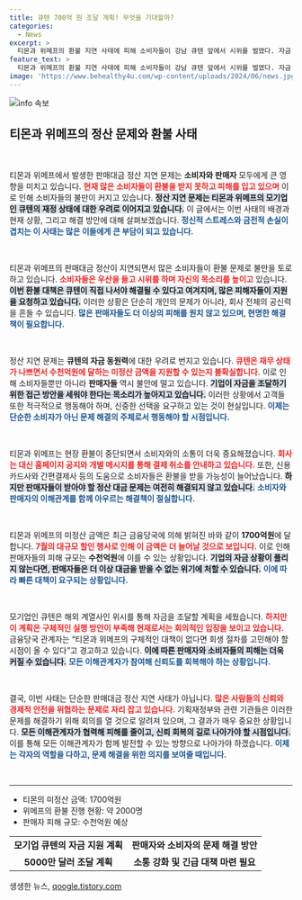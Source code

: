 ```yaml
---
title: 큐텐 700억 원 조달 계획! 무엇을 기대할까?
categories:
  - News
excerpt: >
  티몬과 위메프의 환불 지연 사태에 피해 소비자들이 강남 큐텐 앞에서 시위를 벌였다. 자금 부족으로 환불이 중단된 상황에서, 경영 압박과 파산 우려가 커지고 있다. 정부가 대책을 논의 중인 가운데 소상공인과 소비자의 피해가 가중되고 있다. 클릭해서 상황의 전모를 확인하세요!
feature_text: >
  티몬과 위메프의 환불 지연 사태에 피해 소비자들이 강남 큐텐 앞에서 시위를 벌였다. 자금 부족으로 환불이 중단된 상황에서, 경영 압박과 파산 우려가 커지고 있다. 정부가 대책을 논의 중인 가운데 소상공인과 소비자의 피해가 가중되고 있다. 클릭해서 상황의 전모를 확인하세요!
image: 'https://www.behealthy4u.com/wp-content/uploads/2024/06/news.jpg'
---
```


<p><img src="https://www.behealthy4u.com/wp-content/uploads/2024/06/news.jpg" alt="info 속보" /></p>

<h2 data-ke-size="size26">티몬과 위메프의 정산 문제와 환불 사태</h2>

<p data-ke-size="size16">&nbsp;</p>

<p>티몬과 위메프에서 발생한 판매대금 정산 지연 문제는 <strong>소비자와 판매자</strong> 모두에게 큰 영향을 미치고 있습니다. <b><span style="color: #ee2323;">현재 많은 소비자들이 환불을 받지 못하고 피해를 입고 있으며</span></b> 이로 인해 소비자들의 불만이 커지고 있습니다. <b><span style="background-color: #21538527;">정산 지연 문제는 티몬과 위메프의 모기업인 큐텐의 재정 상태에 대한 우려로 이어지고 있습니다.</span></b> 이 글에서는 이번 사태의 배경과 현재 상황, 그리고 해결 방안에 대해 살펴보겠습니다. <b><span style="color: #1a5490;">정신적 스트레스와 금전적 손실이 겹치는 이 사태는 많은 이들에게 큰 부담이 되고 있습니다.</span></b></p>

<p data-ke-size="size16">&nbsp;</p>

<p>티몬과 위메프의 판매대금 정산이 지연되면서 많은 소비자들이 환불 문제로 불만을 토로하고 있습니다. <b><span style="color: #ee2323;">소비자들은 우산을 들고 시위를 하며 자신의 목소리를 높이고</span></b> 있습니다. <b><span style="background-color: #21538527;">이번 환불 대책은 큐텐이 직접 나서야 해결될 수 있다고 여겨지며, 많은 피해자들이 지원을 요청하고 있습니다.</span></b> 이러한 상황은 단순히 개인의 문제가 아니라, 회사 전체의 공신력을 흔들 수 있습니다. <b><span style="color: #1a5490;">많은 판매자들도 더 이상의 피해를 원치 않고 있으며, 현명한 해결책이 필요합니다.</span></b></p>

<p data-ke-size="size16">&nbsp;</p>

<p>정산 지연 문제는 <strong>큐텐의 자금 동원력</strong>에 대한 우려로 번지고 있습니다. <b><span style="color: #ee2323;">큐텐은 재무 상태가 나쁘면서 수천억원에 달하는 미정산 금액을 지원할 수 있는지 불확실합니다.</span></b> 이로 인해 소비자들뿐만 아니라 <strong>판매자들</strong> 역시 불안에 떨고 있습니다. <b><span style="background-color: #21538527;">기업이 자금을 조달하기 위한 접근 방안을 세워야 한다는 목소리가 높아지고 있습니다.</span></b> 이러한 상황에서 고객들 또한 적극적으로 행동해야 하며, 신중한 선택을 요구하고 있는 것이 현실입니다. <b><span style="color: #1a5490;">이제는 단순한 소비자가 아닌 문제 해결의 주체로서 행동해야 할 시점입니다.</span></b></p>

<p data-ke-size="size16">&nbsp;</p>

<p>티몬과 위메프는 현장 환불이 중단되면서 소비자와의 소통이 더욱 중요해졌습니다. <b><span style="color: #ee2323;">회사는 대신 홈페이지 공지와 개별 메시지를 통해 결제 취소를 안내하고 있습니다.</span></b> 또한, 신용카드사와 간편결제사 등의 도움으로 소비자들은 환불을 받을 가능성이 늘어났습니다. <b><span style="background-color: #21538527;">하지만 판매자들이 받아야 할 정산 대금 문제는 여전히 해결되지 않고 있습니다.</span></b> <b><span style="color: #1a5490;">소비자와 판매자의 이해관계를 함께 아우르는 해결책이 절실합니다.</span></b></p>

<p data-ke-size="size16">&nbsp;</p>

<p>티몬과 위메프의 미정산 금액은 최근 금융당국에 의해 밝혀진 바와 같이 <strong>1700억원</strong>에 달합니다. <b><span style="color: #ee2323;">7월의 대규모 할인 행사로 인해 이 금액은 더 늘어날 것으로 보입니다.</span></b> 이로 인해 판매자들의 피해 규모는 <strong>수천억원</strong>에 이를 수 있는 상황입니다. <b><span style="background-color: #21538527;">기업의 자금 상황이 풀리지 않는다면, 판매자들은 더 이상 대금을 받을 수 없는 위기에 처할 수 있습니다.</span></b> <b><span style="color: #1a5490;">이에 따라 빠른 대책이 요구되는 상황입니다.</span></b></p>

<p data-ke-size="size16">&nbsp;</p>

<p>모기업인 큐텐은 해외 계열사인 위시를 통해 자금을 조달할 계획을 세웠습니다. <b><span style="color: #ee2323;">하지만 이 계획은 구체적인 실행 방안이 부족해 현재로서는 회의적인 입장을 보이고 있습니다.</span></b> 금융당국 관계자는 “티몬과 위메프의 구체적인 대책이 없다면 회생 절차를 고민해야 할 시점이 올 수 있다”고 경고하고 있습니다. <b><span style="background-color: #21538527;">이에 따른 판매자와 소비자들의 피해는 더욱 커질 수 있습니다.</span></b> <b><span style="color: #1a5490;">모든 이해관계자가 참여해 신뢰도를 회복해야 하는 상황입니다.</span></b></p>

<p data-ke-size="size16">&nbsp;</p>

<p>결국, 이번 사태는 단순한 판매대금 정산 지연 사태가 아닙니다. <b><span style="color: #ee2323;">많은 사람들의 신뢰와 경제적 안전을 위협하는 문제로 자리 잡고 있습니다.</span></b> 기획재정부와 관련 기관들은 이러한 문제를 해결하기 위해 회의를 열 것으로 알려져 있으며, 그 결과가 매우 중요한 상황입니다. <b><span style="background-color: #21538527;">모든 이해관계자가 협력해 피해를 줄이고, 신뢰 회복의 길로 나아가야 할 시점입니다.</span></b> 이를 통해 모든 이해관계자가 함께 발전할 수 있는 방향으로 나아가야 하겠습니다. <b><span style="color: #1a5490;">이제는 각자의 역할을 다하고, 문제 해결을 위한 의지를 보여줄 때입니다.</span></b></p>

<p data-ke-size="size16">&nbsp;</p>

<hr>

<ul>
    <li>티몬의 미정산 금액: 1700억원</li>
    <li>위메프의 환불 진행 현황: 약 2000명</li>
    <li>판매자 피해 규모: 수천억원 예상</li>
</ul>

<table>
<tr>
    <td style="text-align: center; height: 17px;"><b>모기업 큐텐의 자금 지원 계획</b></td>
    <td style="text-align: center; height: 17px;"><b>판매자와 소비자의 문제 해결 방안</b></td>
</tr>
<tr>
    <td style="text-align: center; height: 17px;"><b>5000만 달러 조달 계획</b></td>
    <td style="text-align: center; height: 17px;"><b>소통 강화 및 긴급 대책 마련 필요</b></td>
</tr>
</table>

<p data-ke-size="size16"></p>
생생한 뉴스, <a href="https://qoogle.tistory.com" rel="dofollow">qoogle.tistory.com</a>


